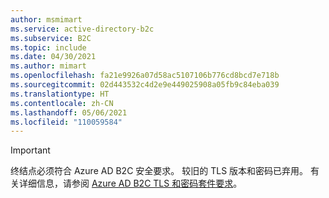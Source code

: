 ```yaml
---
author: msmimart
ms.service: active-directory-b2c
ms.subservice: B2C
ms.topic: include
ms.date: 04/30/2021
ms.author: mimart
ms.openlocfilehash: fa21e9926a07d58ac5107106b776cd8bcd7e718b
ms.sourcegitcommit: 02d443532c4d2e9e449025908a05fb9c84eba039
ms.translationtype: HT
ms.contentlocale: zh-CN
ms.lasthandoff: 05/06/2021
ms.locfileid: "110059584"
---
```

> [!IMPORTANT]
> 终结点必须符合 Azure AD B2C 安全要求。 较旧的 TLS 版本和密码已弃用。 有关详细信息，请参阅 [Azure AD B2C TLS 和密码套件要求](../articles/active-directory-b2c/https-cipher-tls-requirements.md)。 

